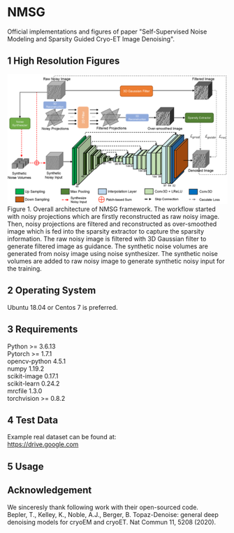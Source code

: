 # NMSG
Official implementations and figures of paper "Self-Supervised Noise Modeling and Sparsity Guided Cryo-ET Image Denoising".
<br>
## 1 High Resolution Figures
![Overall architecture](./Figure1.png)
<br>
Figure 1. Overall architecture of NMSG framework. The workflow started with noisy projections which are firstly reconstructed as raw noisy image. Then, noisy projections are filtered and reconstructed as over-smoothed image which is fed into the sparsity extractor to capture the sparsity information. The raw noisy image is filtered with 3D Gaussian filter to generate filtered image as guidance. The synthetic noise volumes are generated from noisy image using noise synthesizer. The synthetic noise volumes are added to raw noisy image to generate synthetic noisy input for the training.
## 2 Operating System
Ubuntu 18.04 or Centos 7 is preferred.
## 3 Requirements
Python >= 3.6.13 <br>
Pytorch >= 1.7.1 <br>
opencv-python 4.5.1 <br>
numpy 1.19.2 <br>
scikit-image 0.17.1 <br>
scikit-learn 0.24.2 <br>
mrcfile 1.3.0 <br>
torchvision >= 0.8.2 <br>
## 4 Test Data
Example real dataset can be found at: <br>
https://drive.google.com
## 5 Usage
## Acknowledgement
We sinceresly thank following work with their open-sourced code. <br>
Bepler, T., Kelley, K., Noble, A.J., Berger, B. Topaz-Denoise: general deep denoising models for cryoEM and cryoET. Nat Commun 11, 5208 (2020).

